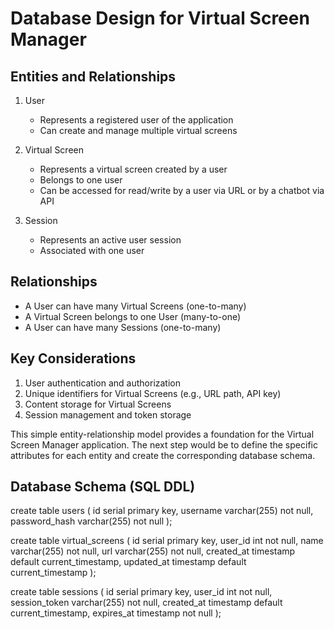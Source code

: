 # Database Design for Virtual Screen Manager

## Entities and Relationships

1. User
   - Represents a registered user of the application
   - Can create and manage multiple virtual screens

2. Virtual Screen
   - Represents a virtual screen created by a user
   - Belongs to one user
   - Can be accessed for read/write by a user via URL or by a chatbot via API

3. Session
   - Represents an active user session
   - Associated with one user

## Relationships

- A User can have many Virtual Screens (one-to-many)
- A Virtual Screen belongs to one User (many-to-one)
- A User can have many Sessions (one-to-many)

## Key Considerations

1. User authentication and authorization
2. Unique identifiers for Virtual Screens (e.g., URL path, API key)
3. Content storage for Virtual Screens
4. Session management and token storage

This simple entity-relationship model provides a foundation for the Virtual Screen Manager application. The next step would be to define the specific attributes for each entity and create the corresponding database schema.


## Database Schema (SQL DDL)

create table users (
    id serial primary key,
    username varchar(255) not null,
    password_hash varchar(255) not null
);

create table virtual_screens (
    id serial primary key,
    user_id int not null,
    name varchar(255) not null,
    url varchar(255) not null,
    created_at timestamp default current_timestamp,
    updated_at timestamp default current_timestamp
);

create table sessions (
    id serial primary key, 
    user_id int not null,
    session_token varchar(255) not null,
    created_at timestamp default current_timestamp,
    expires_at timestamp not null
); 

